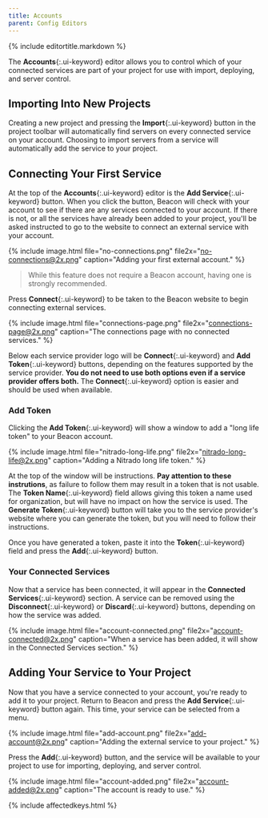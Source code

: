 ```yaml
---
title: Accounts
parent: Config Editors
---
```

{% include editortitle.markdown %}

The **Accounts**{:.ui-keyword} editor allows you to control which of your connected services are part of your project for use with import, deploying, and server control.

## Importing Into New Projects

Creating a new project and pressing the **Import**{:.ui-keyword} button in the project toolbar will automatically find servers on every connected service on your account. Choosing to import servers from a service will automatically add the service to your project.

## Connecting Your First Service

At the top of the **Accounts**{:.ui-keyword} editor is the **Add Service**{:.ui-keyword} button. When you click the button, Beacon will check with your account to see if there are any services connected to your account. If there is not, or all the services have already been added to your project, you'll be asked instructed to go to the website to connect an external service with your account.

{% include image.html file="no-connections.png" file2x="no-connections@2x.png" caption="Adding your first external account." %}

> While this feature does not require a Beacon account, having one is strongly recommended.

Press **Connect**{:.ui-keyword} to be taken to the Beacon website to begin connecting external services.

{% include image.html file="connections-page.png" file2x="connections-page@2x.png" caption="The connections page with no connected services." %}

Below each service provider logo will be **Connect**{:.ui-keyword} and **Add Token**{:.ui-keyword} buttons, depending on the features supported by the service provider. **You do not need to use both options even if a service provider offers both.** The **Connect**{:.ui-keyword} option is easier and should be used when available.

### Add Token

Clicking the **Add Token**{:.ui-keyword} will show a window to add a "long life token" to your Beacon account.

{% include image.html file="nitrado-long-life.png" file2x="nitrado-long-life@2x.png" caption="Adding a Nitrado long life token." %}

At the top of the window will be instructions. **Pay attention to these instrutions**, as failure to follow them may result in a token that is not usable. The **Token Name**{:.ui-keyword} field allows giving this token a name used for organization, but will have no impact on how the service is used. The **Generate Token**{:.ui-keyword} button will take you to the service provider's website where you can generate the token, but you will need to follow their instructions.

Once you have generated a token, paste it into the **Token**{:.ui-keyword} field and press the **Add**{:.ui-keyword} button.

### Your Connected Services

Now that a service has been connected, it will appear in the **Connected Services**{:.ui-keyword} section. A service can be removed using the **Disconnect**{:.ui-keyword} or **Discard**{:.ui-keyword} buttons, depending on how the service was added.

{% include image.html file="account-connected.png" file2x="account-connected@2x.png" caption="When a service has been added, it will show in the Connected Services section." %}

## Adding Your Service to Your Project

Now that you have a service connected to your account, you're ready to add it to your project. Return to Beacon and press the **Add Service**{:.ui-keyword} button again. This time, your service can be selected from a menu.

{% include image.html file="add-account.png" file2x="add-account@2x.png" caption="Adding the external service to your project." %}

Press the **Add**{:.ui-keyword} button, and the service will be available to your project to use for importing, deploying, and server control.

{% include image.html file="account-added.png" file2x="account-added@2x.png" caption="The account is ready to use." %}

{% include affectedkeys.html %}